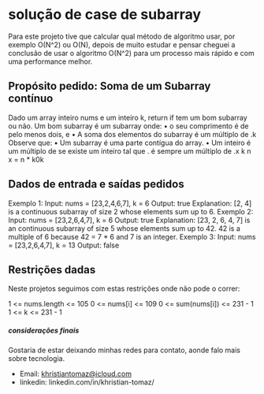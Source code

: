 # solução de case de subarray 

Para este projeto tive que calcular qual método de algoritmo usar, por exemplo O(N^2) ou O(N), depois de muito estudar e pensar cheguei a conclusão de usar o algoritmo O(N^2) para um processo mais rápido e com uma performance melhor. 
## Propósito pedido: Soma de um Subarray contínuo 
Dado um array inteiro nums e um inteiro k, return if tem um bom subarray ou não.
Um bom subarray é um subarray onde:
•	o seu comprimento é de pelo menos dois, e
•	A soma dos elementos do subarray é um múltiplo de .k
Observe que:
•	Um subarray é uma parte contígua do array.
•	Um inteiro é um múltiplo de se existe um inteiro tal que . é sempre um múltiplo de .x k n x = n * k0k
## Dados de entrada e saídas pedidos 
Exemplo 1:
Input: nums = [23,2,4,6,7], k = 6
Output: true
Explanation: [2, 4] is a continuous subarray of size 2 whose elements sum up to 6.
Exemplo 2:
Input: nums = [23,2,6,4,7], k = 6
Output: true
Explanation: [23, 2, 6, 4, 7] is an continuous subarray of size 5 whose elements sum up to 42.
42 is a multiple of 6 because 42 = 7 * 6 and 7 is an integer.
Exemplo 3:
Input: nums = [23,2,6,4,7], k = 13
Output: false

## Restrições dadas 

Neste projetos seguimos com estas restrições onde não pode o correr:

1 <= nums.length <= 105
0 <= nums[i] <= 109
0 <= sum(nums[i]) <= 231 - 1
1 <= k <= 231 - 1

##### considerações finais

Gostaria de estar deixando minhas redes para contato, aonde falo mais sobre tecnologia. 

- Email: khristiantomaz@icloud.com
- linkedin: linkedin.com/in/khristian-tomaz/
